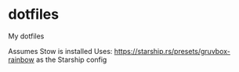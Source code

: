 # dotfiles

My dotfiles

Assumes Stow is installed
Uses: https://starship.rs/presets/gruvbox-rainbow as the Starship config